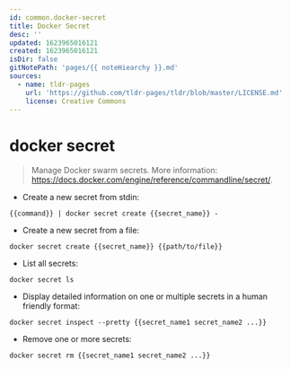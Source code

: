 ```yaml
---
id: common.docker-secret
title: Docker Secret
desc: ''
updated: 1623965016121
created: 1623965016121
isDir: false
gitNotePath: 'pages/{{ noteHiearchy }}.md'
sources:
  - name: tldr-pages
    url: 'https://github.com/tldr-pages/tldr/blob/master/LICENSE.md'
    license: Creative Commons
---
```

# docker secret

> Manage Docker swarm secrets.
> More information: <https://docs.docker.com/engine/reference/commandline/secret/>.

- Create a new secret from stdin:

`{{command}} | docker secret create {{secret_name}} -`

- Create a new secret from a file:

`docker secret create {{secret_name}} {{path/to/file}}`

- List all secrets:

`docker secret ls`

- Display detailed information on one or multiple secrets in a human friendly format:

`docker secret inspect --pretty {{secret_name1 secret_name2 ...}}`

- Remove one or more secrets:

`docker secret rm {{secret_name1 secret_name2 ...}}`

